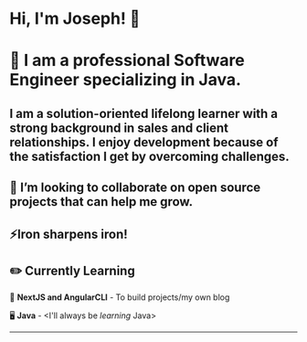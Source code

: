 # Hi, I'm Joseph! 👋

# 💬 I am a professional Software Engineer specializing in Java. 

## I am a solution-oriented lifelong learner with a strong background in sales and client relationships. I enjoy development because of the satisfaction I get by overcoming challenges. 

##  👯 I’m looking to collaborate on open source projects that can help me grow. 
## ⚡Iron sharpens iron!

## ✏️ Currently Learning
🎨 **NextJS and AngularCLI** - To build projects/my own blog

🖥️ **Java** - <I'll always be *learning* Java>

---

<!--
**J0311/J0311** is a ✨ _special_ ✨ repository because its `README.md` (this file) appears on your GitHub profile.

Here are some ideas to get you started:

- 🔭 I’m currently working on ...
- 🌱 I’m currently learning ...
- 👯 I’m looking to collaborate on ...
- 🤔 I’m looking for help with ...
- 💬 Ask me about ...
- 📫 How to reach me: ...
- 😄 Pronouns: ...
- ⚡ Fun fact: ...
-->

